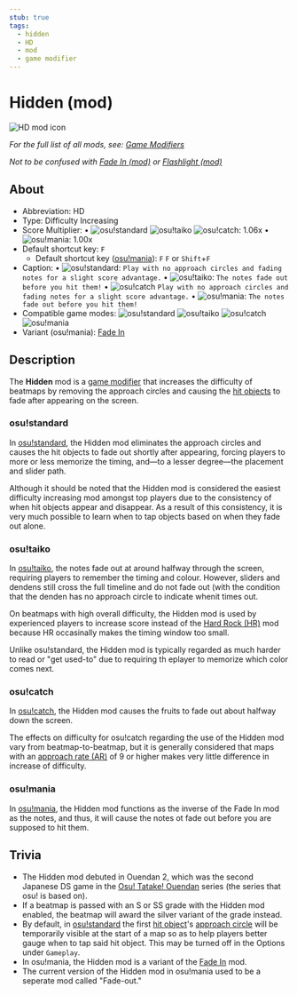 ```yaml
---
stub: true
tags:
  - hidden
  - HD
  - mod
  - game modifier
---
```


# Hidden (mod)

![HD mod icon](/wiki/shared/mods/HD.png "Hidden (HD) mod icon")

*For the full list of all mods, see: [Game Modifiers](/wiki/Game_Modifiers)*

*Not to be confused with [Fade In (mod)](/wiki/Game_Modifiers/Fade_In) or [Flashlight (mod)](/wiki/Game_Modifiers/Flashlight)*

## About

- Abbreviation: HD
- Type: Difficulty Increasing
- Score Multiplier: • ![][o!s] ![][o!t] ![][o!c]: 1.06x • ![][o!m]: 1.00x
- Default shortcut key: `F`
  - Default shortcut key ([osu!mania](/wiki/Game_Modes/osu!catch)): `F` `F` or `Shift`+`F`
- Caption: • ![][o!s]: `Play with no approach circles and fading notes for a slight score advantage.` • ![][o!t]: `The notes fade out before you hit them!` • ![][o!c] `Play with no approach circles and fading notes for a slight score advantage.` • ![][o!m]: `The notes fade out before you hit them!`
- Compatible game modes: ![][o!s] ![][o!t] ![][o!c] ![][o!m]
- Variant (osu!mania): [Fade In](/wiki/Game_Modifiers/Fade_In)

## Description

The **Hidden** mod is a [game modifier](/wiki/Game_Modifiers) that increases the difficulty of beatmaps by removing the approach circles and causing the [hit objects](/wiki/Hit_object) to fade after appearing on the screen.

### osu!standard

In [osu!standard](/wiki/Game_Modes/osu!), the Hidden mod eliminates the approach circles and causes the hit objects to fade out shortly after appearing, forcing players to more or less memorize the timing, and—to a lesser degree—the placement and slider path.

Although it should be noted that the Hidden mod is considered the easiest difficulty increasing mod amongst top players due to the consistency of when hit objects appear and disappear. As a result of this consistency, it is very much possible to learn when to tap objects based on when they fade out alone. 

<!-- image of HD being used on an osu!standard map -->

### osu!taiko

In [osu!taiko](/wiki/Game_Modes/osu!taiko), the notes fade out at around halfway through the screen, requiring players to remember the timing and colour. However, sliders and dendens still cross the full timeline and do not fade out (with the condition that the denden has no approach circle to indicate whenit times out. 

On beatmaps with high overall difficulty, the Hidden mod is used by experienced players to increase score instead of the [Hard Rock (HR)](/wiki/Game_Modififers/Hard_Rock) mod because HR occasinally makes the timing window too small.

Unlike osu!standard, the Hidden mod is typically regarded as much harder to read or "get used-to" due to requiring th eplayer to memorize which color comes next.

<!-- image of HD being used on an osu!taiko map -->

### osu!catch

In [osu!catch](/wiki/Game_Modes/osu!catch), the Hidden mod causes the fruits to fade out about halfway down the screen.

The effects on difficulty for osu!catch regarding the use of the Hidden mod vary from beatmap-to-beatmap, but it is generally considered that maps with an [approach rate (AR)](/wiki/Beatmapping/Approach_rate) of 9 or higher makes very little difference in increase of difficulty.

<!-- image of HD being used on an osu!catch map -->

### osu!mania

In [osu!mania](/wiki/Game_Modes/osu!mania), the Hidden mod functions as the inverse of the Fade In mod as the notes, and thus, it will cause the notes  ot fade out before you are supposed to hit them. 

<!-- image(s) of HD being used on an osu!mania map -->

## Trivia

- The Hidden mod debuted in Ouendan 2, which was the second Japanese DS game in the [Osu! Tatake! Ouendan](https://en.wikipedia.org/wiki/Osu!_Tatakae!_Ouendan "Wikipedia") series (the series that osu! is based on).
- If a beatmap is passed with an S or SS grade with the Hidden mod enabled, the beatmap will award the silver variant of the grade instead.
- By default, in [osu!standard](/wiki/Game_Modes/osu!) the first [hit object](/wiki/Hit_object)'s [approach circle](/wiki/Hit_object/Approach_circle) will be temporarily visible at the start of a map so as to help players better gauge when to tap said hit object. This may be turned off in the Options under `Gameplay`.
- In osu!mania, the Hidden mod is a variant of the [Fade In](/wiki/Game_Modes/Fade_In) mod.
- The current version of the Hidden mod in osu!mania used to be a seperate mod called "Fade-out." 

[o!s]: /wiki/shared/mode/osu.png "osu!standard"
[o!t]: /wiki/shared/mode/taiko.png "osu!taiko"
[o!c]: /wiki/shared/mode/catch.png "osu!catch"
[o!m]: /wiki/shared/mode/mania.png "osu!mania"
